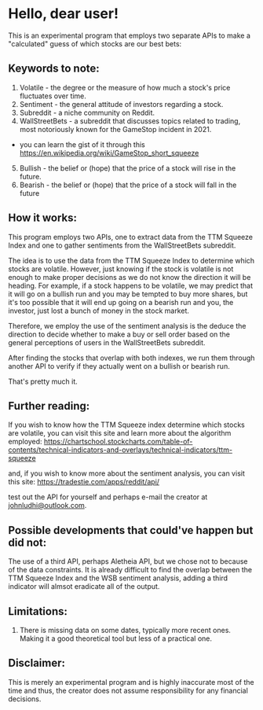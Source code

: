 # Hello, dear user! 
This is an experimental program that employs two separate APIs to make a "calculated" guess of which stocks are our best bets:

## Keywords to note:
1. Volatile - the degree or the measure of how much a stock's price fluctuates over time.
2. Sentiment - the general attitude of investors regarding a stock.
3. Subreddit - a niche community on Reddit.
4. WallStreetBets - a subreddit that discusses topics related to trading, most notoriously known for the GameStop incident in 2021. 
+ you can learn the gist of it through this https://en.wikipedia.org/wiki/GameStop_short_squeeze 
5. Bullish - the belief or (hope) that the price of a stock will rise in the future.
6. Bearish - the belief or (hope) that the price of a stock will fall in the future

## How it works:
This program employs two APIs, one to extract data from the TTM Squeeze Index and one to gather sentiments from the WallStreetBets subreddit.

The idea is to use the data from the TTM Squeeze Index to determine which stocks are volatile. However, just knowing if the stock is volatile is not enough to make proper decisions as we do not know the direction it will be heading. For example,
if a stock happens to be volatile, we may predict that it will go on a bullish run and you may be tempted to buy more shares, but it's too possible that it will end up going on a bearish run and you, the investor, just lost a bunch of money in the stock market.

Therefore, we employ the use of the sentiment analysis is the deduce the direction to decide whether to make a buy or sell order based on the general perceptions of users in the WallStreetBets subreddit.

After finding the stocks that overlap with both indexes, we run them through another API to verify if they actually went on a bullish or bearish run. 

That's pretty much it.

## Further reading:
If you wish to know how the TTM Squeeze index determine which stocks are volatile, you can visit this site and learn more about the algorithm employed:
https://chartschool.stockcharts.com/table-of-contents/technical-indicators-and-overlays/technical-indicators/ttm-squeeze

and, if you wish to know more about the sentiment analysis, you can visit this site:
https://tradestie.com/apps/reddit/api/

test out the API for yourself and perhaps e-mail the creator at johnludhi@outlook.com.

## Possible developments that could've happen but did not:

The use of a third API, perhaps Aletheia API, but we chose not to because of the data constraints. It is already difficult to find the overlap between the TTM Squeeze Index and the WSB sentiment analysis, adding a third indicator will almsot eradicate all of the output.

## Limitations:
1. There is missing data on some dates, typically more recent ones. Making it a good theoretical tool but less of a practical one.

## Disclaimer:
This is merely an experimental program and is highly inaccurate most of the time and thus, the creator does not assume responsibility for any financial decisions.
